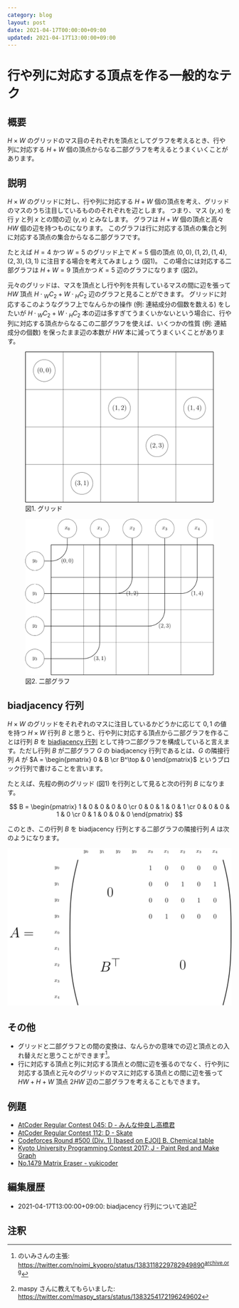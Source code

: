 ```yaml
---
category: blog
layout: post
date: 2021-04-17T00:00:00+09:00
updated: 2021-04-17T13:00:00+09:00
---
```


# 行や列に対応する頂点を作る一般的なテク

## 概要

$H \times W$ のグリッドのマス目のそれぞれを頂点としてグラフを考えるとき、行や列に対応する $H + W$ 個の頂点からなる二部グラフを考えるとうまくいくことがあります。


## 説明

$H \times W$ のグリッドに対し、行や列に対応する $H + W$ 個の頂点を考え、グリッドのマスのうち注目しているもののそれぞれを辺とします。
つまり、マス $(y, x)$ を行 $y$ と列 $x$ との間の辺 $(y, x)$ とみなします。
グラフは $H + W$ 個の頂点と高々 $H W$ 個の辺を持つものになります。
このグラフは行に対応する頂点の集合と列に対応する頂点の集合からなる二部グラフです。

たとえば $H = 4$ かつ $W = 5$ のグリッド上で $K = 5$ 個の頂点 $(0, 0), (1, 2), (1, 4), (2, 3), (3, 1)$ に注目する場合を考えてみましょう (図1)。
この場合には対応する二部グラフは $H + W = 9$ 頂点かつ $K = 5$ 辺のグラフになります (図2)。

元々のグリッドは、マスを頂点とし行や列を共有しているマスの間に辺を張って $H W$ 頂点 $H \cdot {} _ W C _ 2 + W \cdot {} _ H C _ 2$ 辺のグラフと見ることができます。
グリッドに対応するこのようなグラフ上でなんらかの操作 (例: 連結成分の個数を数える) をしたいが $H \cdot {} _ W C _ 2 + W \cdot {} _ H C _ 2$ 本の辺は多すぎてうまくいかないという場合に、行や列に対応する頂点からなるこの二部グラフを使えば、いくつかの性質 (例: 連結成分の個数) を保ったまま辺の本数が $H W$ 本に減ってうまくいくことがあります。

<figure>
<img src="/assets/img/row-column-vertices-grid.svg">
<figcaption>図1. グリッド</figcaption>
</figure>

<figure>
<img src="/assets/img/row-column-vertices-graph.svg">
<figcaption>図2. 二部グラフ</figcaption>
</figure>


## biadjacency 行列

$H \times W$ のグリッドをそれぞれのマスに注目しているかどうかに応じて $0, 1$ の値を持つ $H \times W$ 行列 $B$ と思うと、行や列に対応する頂点から二部グラフを作ることは行列 $B$ を [biadjacency 行列](https://ja.wikipedia.org/wiki/%E9%9A%A3%E6%8E%A5%E8%A1%8C%E5%88%97) として持つ二部グラフを構成していると言えます。ただし行列 $B$ が二部グラフ $G$ の biadjacency 行列であるとは、$G$ の隣接行列 $A$ が $A = \begin{pmatrix} 0 & B \cr B^\top & 0 \end{pmatrix}$ というブロック行列で書けることを言います。

たとえば、先程の例のグリッド (図1) を行列として見ると次の行列 $B$ になります。

$$
B = \begin{pmatrix}
    1 & 0 & 0 & 0 & 0 \cr
    0 & 0 & 1 & 0 & 1 \cr
    0 & 0 & 0 & 1 & 0 \cr
    0 & 1 & 0 & 0 & 0
\end{pmatrix}
$$

このとき、この行列 $B$ を biadjacency 行列とする二部グラフの隣接行列 $A$ は次のようになります。

<img src="/assets/img/row-column-vertices-matrix.svg">

## その他

-   グリッドと二部グラフとの間の変換は、なんらかの意味での辺と頂点との入れ替えだと思うことができます[^noimi]。
-   行に対応する頂点と列に対応する頂点との間に辺を張るのでなく、行や列に対応する頂点と元々のグリッドのマスに対応する頂点との間に辺を張って $H W + H + W$ 頂点 $2 H W$ 辺の二部グラフを考えることもできます。


## 例題

-   [AtCoder Regular Contest 045: D - みんな仲良し高橋君](https://atcoder.jp/contests/arc045/tasks/arc045_d)
-   [AtCoder Regular Contest 112: D - Skate](https://atcoder.jp/contests/arc112/tasks/arc112_d)
-   [Codeforces Round #500 (Div. 1) [based on EJOI] B. Chemical table](https://codeforces.com/contest/1012/problem/B)
-   [Kyoto University Programming Contest 2017: J - Paint Red and Make Graph](https://atcoder.jp/contests/kupc2017/tasks/kupc2017_j)
-   [No.1479 Matrix Eraser - yukicoder](https://yukicoder.me/problems/no/1479)


## 編集履歴

-   2021-04-17T13:00:00+09:00: biadjacency 行列について追記[^maspy]

## 注釈

[^noimi]: のいみさんの主張: <https://twitter.com/noimi_kyopro/status/1383118229782949890><sup>[archive.org](https://web.archive.org/web/20210416192742/https://twitter.com/noimi_kyopro/status/1383118229782949890)</sup>
[^maspy]: maspy さんに教えてもらいました: <https://twitter.com/maspy_stars/status/1383254172196249602>
